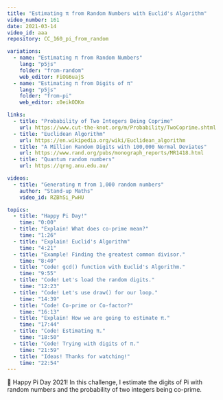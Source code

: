```yaml
---
title: "Estimating π from Random Numbers with Euclid's Algorithm"
video_number: 161
date: 2021-03-14
video_id: aaa
repository: CC_160_pi_from_random

variations:
  - name: "Estimating π from Random Numbers"
    lang: "p5js"
    folder: "from-random"
    web_editor: FiOG6uajS
  - name: "Estimating π from Digits of π"
    lang: "p5js"
    folder: "from-pi"
    web_editor: x0eikODKm

links:
  - title: "Probability of Two Integers Being Coprime"
    url: https://www.cut-the-knot.org/m/Probability/TwoCoprime.shtml
  - title: "Euclidean Algorithm"
    url: https://en.wikipedia.org/wiki/Euclidean_algorithm
  - title: "A Million Random Digits with 100,000 Normal Deviates"
    url: https://www.rand.org/pubs/monograph_reports/MR1418.html
  - title: "Quantum random numbers"
    url: https://qrng.anu.edu.au/

videos:
  - title: "Generating π from 1,000 random numbers"
    author: "Stand-up Maths"
    video_id: RZBhSi_PwHU

topics:
  - title: "Happy Pi Day!"
    time: "0:00"
  - title: "Explain! What does co-prime mean?"
    time: "1:26"
  - title: "Explain! Euclid's Algorithm"
    time: "4:21"
  - title: "Example! Finding the greatest common divisor."
    time: "8:40"
  - title: "Code! gcd() function with Euclid's Algorithm."
    time: "9:55"
  - title: "Code! Let's load the random digits."
    time: "12:23"
  - title: "Code! Let's use draw() for our loop."
    time: "14:39"
  - title: "Code! Co-prime or Co-factor?"
    time: "16:13"
  - title: "Explain! How we are going to estimate π."
    time: "17:44"
  - title: "Code! Estimating π."
    time: "18:50"
  - title: "Code! Trying with digits of π."
    time: "21:59"
  - title: "Ideas! Thanks for watching!"
    time: "22:54"
---
```


🥧 Happy Pi Day 2021! In this challenge, I estimate the digits of Pi with random numbers and the probability of two integers being co-prime.
